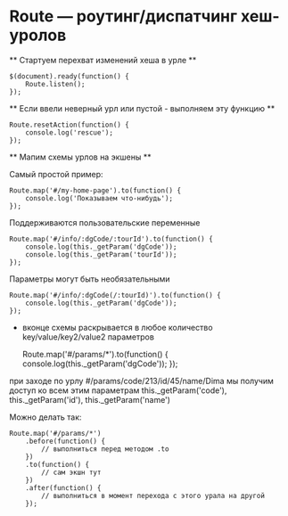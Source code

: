 # Route — роутинг/диспатчинг хеш-уролов #


** Стартуем перехват изменений хеша в урле **

    $(document).ready(function() {
        Route.listen();
    });
   
    
** Если ввели неверный урл или пустой - выполняем эту функцию **

    Route.resetAction(function() {
        console.log('rescue');
    });
   
    
** Мапим схемы урлов на экшены **

Самый простой пример:

    Route.map('#/my-home-page').to(function() {
        console.log('Показываем что-нибудь');
    });
    
    
Поддерживаются пользовательские переменные
    
    Route.map('#/info/:dgCode/:tourId').to(function() {
        console.log(this._getParam('dgCode'));
        console.log(this._getParam('tourId'));
    });
    
    
Параметры могут быть необязательными

    Route.map('#/info/:dgCode(/:tourId)').to(function() {
        console.log(this._getParam('dgCode'));
    });

    
* вконце схемы раскрывается в любое количество key/value/key2/value2 параметров

    Route.map('#/params/*').to(function() {
        console.log(this._getParam('dgCode'));
    });
    
при заходе по урлу #/params/code/213/id/45/name/Dima
мы получим доступ ко всем этим параметрам this._getParam('code'), this._getParam('id'), this._getParam('name')

Можно делать так:

    Route.map('#/params/*')
        .before(function() { 
            // выполниться перед методом .to 
        })
        .to(function() {
            // сам экшн тут
        })
        .after(function() { 
            // выполниться в момент перехода с этого урала на другой 
        });